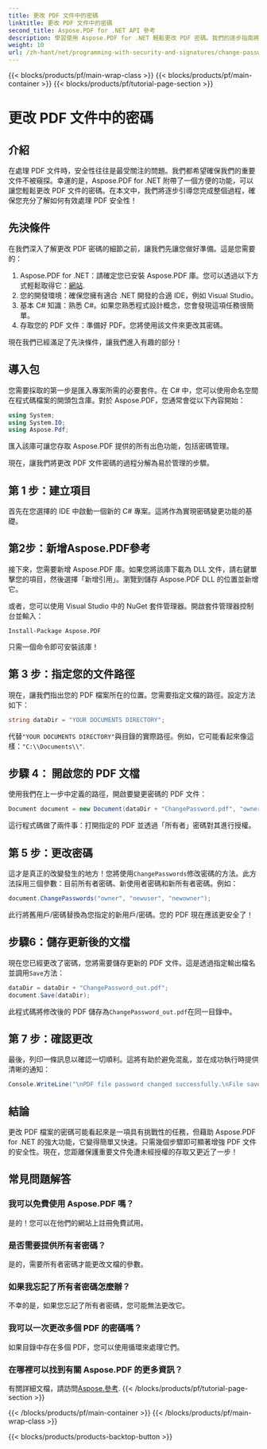 ```yaml
---
title: 更改 PDF 文件中的密碼
linktitle: 更改 PDF 文件中的密碼
second_title: Aspose.PDF for .NET API 參考
description: 學習使用 Aspose.PDF for .NET 輕鬆更改 PDF 密碼。我們的逐步指南將引導您安全地完成整個過程。
weight: 10
url: /zh-hant/net/programming-with-security-and-signatures/change-password/
---
```


{{< blocks/products/pf/main-wrap-class >}}
{{< blocks/products/pf/main-container >}}
{{< blocks/products/pf/tutorial-page-section >}}

# 更改 PDF 文件中的密碼

## 介紹

在處理 PDF 文件時，安全性往往是最受關注的問題。我們都希望確保我們的重要文件不被窺探。幸運的是，Aspose.PDF for .NET 附帶了一個方便的功能，可以讓您輕鬆更改 PDF 文件的密碼。在本文中，我們將逐步引導您完成整個過程，確保您充分了解如何有效處理 PDF 安全性！

## 先決條件

在我們深入了解更改 PDF 密碼的細節之前，讓我們先讓您做好準備。這是您需要的：

1. Aspose.PDF for .NET：請確定您已安裝 Aspose.PDF 庫。您可以透過以下方式輕鬆取得它：[網站](https://releases.aspose.com/pdf/net/).
2. 您的開發環境：確保您擁有適合 .NET 開發的合適 IDE，例如 Visual Studio。
3. 基本 C# 知識：熟悉 C#。如果您熟悉程式設計概念，您會發現這項任務很簡單。
4. 存取您的 PDF 文件：準備好 PDF。您將使用該文件來更改其密碼。

現在我們已經滿足了先決條件，讓我們進入有趣的部分！

## 導入包

您需要採取的第一步是匯入專案所需的必要套件。在 C# 中，您可以使用命名空間在程式碼檔案的開頭包含庫。對於 Aspose.PDF，您通常會從以下內容開始：

```csharp
using System;
using System.IO;
using Aspose.Pdf;
```

匯入該庫可讓您存取 Aspose.PDF 提供的所有出色功能，包括密碼管理。 

現在，讓我們將更改 PDF 文件密碼的過程分解為易於管理的步驟。 

## 第 1 步：建立項目

首先在您選擇的 IDE 中啟動一個新的 C# 專案。這將作為實現密碼變更功能的基礎。

## 第2步：新增Aspose.PDF參考

接下來，您需要新增 Aspose.PDF 庫。如果您將該庫下載為 DLL 文件，請右鍵單擊您的項目，然後選擇「新增引用」。瀏覽到儲存 Aspose.PDF DLL 的位置並新增它。

或者，您可以使用 Visual Studio 中的 NuGet 套件管理器。開啟套件管理器控制台並輸入：

```
Install-Package Aspose.PDF
```

只需一個命令即可安裝該庫！

## 第 3 步：指定您的文件路徑

現在，讓我們指出您的 PDF 檔案所在的位置。您需要指定文檔的路徑。設定方法如下：

```csharp
string dataDir = "YOUR DOCUMENTS DIRECTORY";
```

代替`"YOUR DOCUMENTS DIRECTORY"`與目錄的實際路徑。例如，它可能看起來像這樣：`"C:\\Documents\\"`.

## 步驟 4： 開啟您的 PDF 文檔

使用我們在上一步中定義的路徑，開啟要變更密碼的 PDF 文件：

```csharp
Document document = new Document(dataDir + "ChangePassword.pdf", "owner");
```

這行程式碼做了兩件事：打開指定的 PDF 並透過「所有者」密碼對其進行授權。

## 第 5 步：更改密碼

這才是真正的改變發生的地方！您將使用`ChangePasswords`修改密碼的方法。此方法採用三個參數：目前所有者密碼、新使用者密碼和新所有者密碼。例如：

```csharp
document.ChangePasswords("owner", "newuser", "newowner");
```

此行將舊用戶/密碼替換為您指定的新用戶/密碼。您的 PDF 現在應該更安全了！

## 步驟6：儲存更新後的文檔

現在您已經更改了密碼，您將需要儲存更新的 PDF 文件。這是透過指定輸出檔名並調用`Save`方法：

```csharp
dataDir = dataDir + "ChangePassword_out.pdf";
document.Save(dataDir);
```

此程式碼將修改後的 PDF 儲存為`ChangePassword_out.pdf`在同一目錄中。

## 第 7 步：確認更改

最後，列印一條訊息以確認一切順利。這將有助於避免混亂，並在成功執行時提供清晰的通知：

```csharp
Console.WriteLine("\nPDF file password changed successfully.\nFile saved at " + dataDir);
```

## 結論

更改 PDF 檔案的密碼可能看起來是一項具有挑戰性的任務，但藉助 Aspose.PDF for .NET 的強大功能，它變得簡單又快速。只需幾個步驟即可顯著增強 PDF 文件的安全性。現在，您距離保護重要文件免遭未經授權的存取又更近了一步！

## 常見問題解答

### 我可以免費使用 Aspose.PDF 嗎？
是的！您可以在他們的網站上註冊免費試用。

### 是否需要提供所有者密碼？
是的，需要所有者密碼才能更改文檔的參數。

### 如果我忘記了所有者密碼怎麼辦？
不幸的是，如果您忘記了所有者密碼，您可能無法更改它。

### 我可以一次更改多個 PDF 的密碼嗎？
如果目錄中存在多個 PDF，您可以使用循環來處理它們。

### 在哪裡可以找到有關 Aspose.PDF 的更多資訊？
有關詳細文檔，請訪問[Aspose.參考](https://reference.aspose.com/pdf/net/).
{{< /blocks/products/pf/tutorial-page-section >}}

{{< /blocks/products/pf/main-container >}}
{{< /blocks/products/pf/main-wrap-class >}}

{{< blocks/products/products-backtop-button >}}
